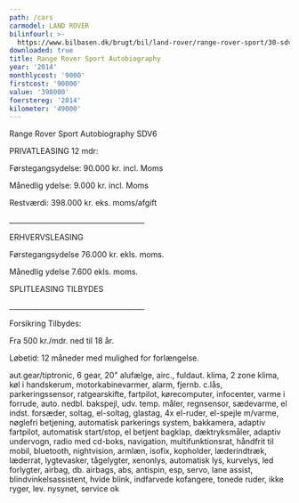 ```yaml
---
path: /cars
carmodel: LAND ROVER
bilinfourl: >-
  https://www.bilbasen.dk/brugt/bil/land-rover/range-rover-sport/30-sdv6-autobiography-aut-5d/4020095
downloaded: true
title: Range Rover Sport Autobiography
year: '2014'
monthlycost: '9000'
firstcost: '90000'
value: '398000'
foerstereg: '2014'
kilometer: '49000'
---
```

Range Rover Sport Autobiography SDV6



PRIVATLEASING 12 mdr:

Førstegangsydelse: 90.000 kr. incl. Moms

Månedlig ydelse: 9.000 kr. incl. Moms

Restværdi: 398.000 kr. eks. moms/afgift

\_\_\_\_\_\_\_\_\_\_\_\_\_\_\_\_\_\_\_\_\_\_\_\_\_\_\_\_\_\_\_\_\_\_\_\_\_\_

ERHVERVSLEASING

Førstegangsydelse 76.000 kr. ekls. moms.

Månedlig ydelse 7.600 ekls. moms.

SPLITLEASING TILBYDES

\_\_\_\_\_\_\_\_\_\_\_\_\_\_\_\_\_\_\_\_\_\_\_\_\_\_\_\_\_\_\_\_\_\_\_\_\_\_



Forsikring Tilbydes:

Fra 500 kr./mdr. ned til 18 år.



Løbetid: 12 måneder med mulighed for forlængelse.



aut.gear/tiptronic, 6 gear, 20" alufælge, airc., fuldaut. klima, 2 zone klima, køl i handskerum, motorkabinevarmer, alarm, fjernb. c.lås, parkeringssensor, ratgearskifte, fartpilot, kørecomputer, infocenter, varme i forrude, auto. nedbl. bakspejl, udv. temp. måler, regnsensor, sædevarme, el indst. forsæder, soltag, el-soltag, glastag, 4x el-ruder, el-spejle m/varme, nøglefri betjening, automatisk parkerings system, bakkamera, adaptiv fartpilot, automatisk start/stop, el betjent bagklap, dæktryksmåler, adaptiv undervogn, radio med cd-boks, navigation, multifunktionsrat, håndfrit til mobil, bluetooth, nightvision, armlæn, isofix, kopholder, læderindtræk, læderrat, lygtevasker, tågelygter, xenonlys, automatisk lys, kurvelys, led forlygter, airbag, db. airbags, abs, antispin, esp, servo, lane assist, blindvinkelsassistent, hvide blink, indfarvede kofangere, tonede ruder, ikke ryger, lev. nysynet, service ok

